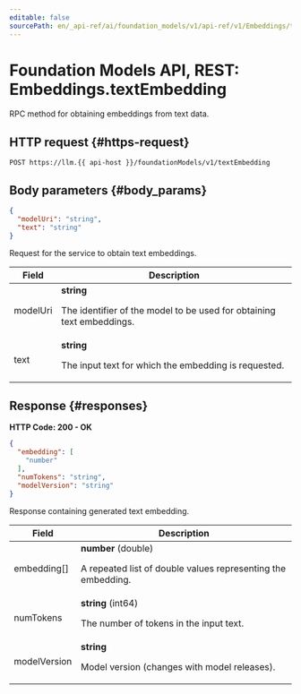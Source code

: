 ```yaml
---
editable: false
sourcePath: en/_api-ref/ai/foundation_models/v1/api-ref/v1/Embeddings/textEmbedding.md
---
```


# Foundation Models API, REST: Embeddings.textEmbedding
RPC method for obtaining embeddings from text data.
 

 
## HTTP request {#https-request}
```
POST https://llm.{{ api-host }}/foundationModels/v1/textEmbedding
```
 
## Body parameters {#body_params}
 
```json 
{
  "modelUri": "string",
  "text": "string"
}
```
Request for the service to obtain text embeddings.
 
Field | Description
--- | ---
modelUri | **string**<br><p>The identifier of the model to be used for obtaining text embeddings.</p> 
text | **string**<br><p>The input text for which the embedding is requested.</p> 
 
## Response {#responses}
**HTTP Code: 200 - OK**

```json 
{
  "embedding": [
    "number"
  ],
  "numTokens": "string",
  "modelVersion": "string"
}
```
Response containing generated text embedding.
 
Field | Description
--- | ---
embedding[] | **number** (double)<br><p>A repeated list of double values representing the embedding.</p> 
numTokens | **string** (int64)<br><p>The number of tokens in the input text.</p> 
modelVersion | **string**<br><p>Model version (changes with model releases).</p> 